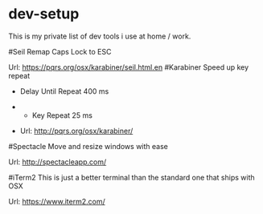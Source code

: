 # dev-setup
This is my private list of dev tools i use at home / work.

#Seil
Remap Caps Lock to ESC

Url: https://pqrs.org/osx/karabiner/seil.html.en
#Karabiner
Speed up key repeat
- Delay Until Repeat 400 ms
- - Key Repeat 25 ms

- Url: http://pqrs.org/osx/karabiner/

#Spectacle
Move and resize windows with ease

Url: http://spectacleapp.com/

#iTerm2
This is just a better terminal than the standard one that ships with OSX

Url: https://www.iterm2.com/
